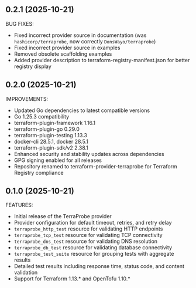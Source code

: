 ## 0.2.1 (2025-10-21)

BUG FIXES:

* Fixed incorrect provider source in documentation (was `hashicorp/terraprobe`, now correctly `DonsWayo/terraprobe`)
* Fixed incorrect provider source in examples
* Removed obsolete scaffolding examples
* Added provider description to terraform-registry-manifest.json for better registry display

## 0.2.0 (2025-10-21)

IMPROVEMENTS:

* Updated Go dependencies to latest compatible versions
* Go 1.25.3 compatibility
* terraform-plugin-framework 1.16.1
* terraform-plugin-go 0.29.0
* terraform-plugin-testing 1.13.3
* docker-cli 28.5.1, docker 28.5.1
* terraform-plugin-sdk/v2 2.38.1
* Enhanced security and stability updates across dependencies
* GPG signing enabled for all releases
* Repository renamed to terraform-provider-terraprobe for Terraform Registry compliance

## 0.1.0 (2025-10-21)

FEATURES:

* Initial release of the TerraProbe provider
* Provider configuration for default timeout, retries, and retry delay
* `terraprobe_http_test` resource for validating HTTP endpoints
* `terraprobe_tcp_test` resource for validating TCP connectivity
* `terraprobe_dns_test` resource for validating DNS resolution
* `terraprobe_db_test` resource for validating database connectivity
* `terraprobe_test_suite` resource for grouping tests with aggregate results
* Detailed test results including response time, status code, and content validation
* Support for Terraform 1.13.* and OpenTofu 1.10.*
